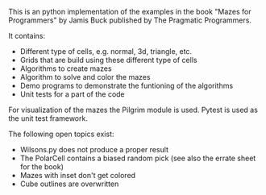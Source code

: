 This is an python implementation of the examples in the book "Mazes for Programmers" by Jamis Buck published by The Pragmatic Programmers.

It contains:
- Different type of cells, e.g. normal, 3d, triangle, etc.
- Grids that are build using these different type of cells
- Algorithms to create mazes
- Algorithm to solve and color the mazes
- Demo programs to demonstrate the funtioning of the algorithms
- Unit tests for a part of the code

For visualization of the mazes the Pilgrim module is used.
Pytest is used as the unit test framework.

The following open topics exist:
- Wilsons.py does not produce a proper result
- The PolarCell contains a biased random pick (see also the errate sheet for the book)
- Mazes with inset don't get colored
- Cube outlines are overwritten 
